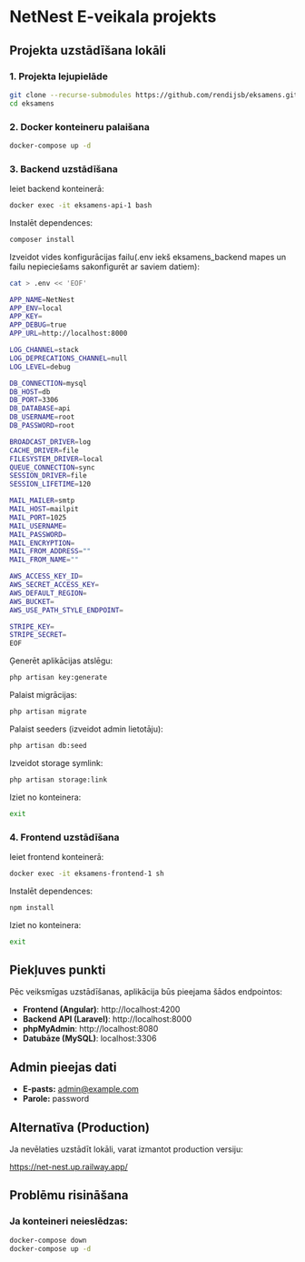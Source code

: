 # NetNest E-veikala projekts

## Projekta uzstādīšana lokāli

### 1. Projekta lejupielāde

```bash
git clone --recurse-submodules https://github.com/rendijsb/eksamens.git
cd eksamens
```

### 2. Docker konteineru palaišana

```bash
docker-compose up -d
```

### 3. Backend uzstādīšana

Ieiet backend konteinerā:
```bash
docker exec -it eksamens-api-1 bash
```

Instalēt dependences:
```bash
composer install
```

Izveidot vides konfigurācijas failu(.env iekš eksamens_backend mapes un failu nepieciešams sakonfigurēt ar saviem datiem):
```bash
cat > .env << 'EOF'
```
```bash
APP_NAME=NetNest
APP_ENV=local
APP_KEY=
APP_DEBUG=true
APP_URL=http://localhost:8000

LOG_CHANNEL=stack
LOG_DEPRECATIONS_CHANNEL=null
LOG_LEVEL=debug

DB_CONNECTION=mysql
DB_HOST=db
DB_PORT=3306
DB_DATABASE=api
DB_USERNAME=root
DB_PASSWORD=root

BROADCAST_DRIVER=log
CACHE_DRIVER=file
FILESYSTEM_DRIVER=local
QUEUE_CONNECTION=sync
SESSION_DRIVER=file
SESSION_LIFETIME=120

MAIL_MAILER=smtp
MAIL_HOST=mailpit
MAIL_PORT=1025
MAIL_USERNAME=
MAIL_PASSWORD=
MAIL_ENCRYPTION=
MAIL_FROM_ADDRESS=""
MAIL_FROM_NAME=""

AWS_ACCESS_KEY_ID=
AWS_SECRET_ACCESS_KEY=
AWS_DEFAULT_REGION=
AWS_BUCKET=
AWS_USE_PATH_STYLE_ENDPOINT=

STRIPE_KEY=
STRIPE_SECRET=
EOF
```

Ģenerēt aplikācijas atslēgu:
```bash
php artisan key:generate
```

Palaist migrācijas:
```bash
php artisan migrate
```

Palaist seeders (izveidot admin lietotāju):
```bash
php artisan db:seed
```

Izveidot storage symlink:
```bash
php artisan storage:link
```

Iziet no konteinera:
```bash
exit
```

### 4. Frontend uzstādīšana

Ieiet frontend konteinerā:
```bash
docker exec -it eksamens-frontend-1 sh
```

Instalēt dependences:
```bash
npm install
```

Iziet no konteinera:
```bash
exit
```

## Piekļuves punkti

Pēc veiksmīgas uzstādīšanas, aplikācija būs pieejama šādos endpointos:

- **Frontend (Angular)**: http://localhost:4200
- **Backend API (Laravel)**: http://localhost:8000
- **phpMyAdmin**: http://localhost:8080
- **Datubāze (MySQL)**: localhost:3306

## Admin pieejas dati

- **E-pasts:** admin@example.com
- **Parole:** password

## Alternatīva (Production)

Ja nevēlaties uzstādīt lokāli, varat izmantot production versiju:

https://net-nest.up.railway.app/

## Problēmu risināšana

### Ja konteineri neieslēdzas:
```bash
docker-compose down
docker-compose up -d
```
